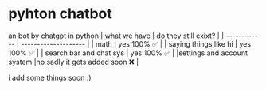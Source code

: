 # pyhton chatbot
an bot by chatgpt in python
| what we have | do they still exixt? |
| ------------ | -------------------- |
| math  | yes 100% :white_check_mark: |
| saying things like hi | yes 100% :white_check_mark: |
| search bar and chat sys | yes 100% :white_check_mark: |
|settings and account system |no sadly it gets added soon :x: |

i add some things soon :)
